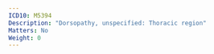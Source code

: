```yaml
---
ICD10: M5394
Description: "Dorsopathy, unspecified: Thoracic region"
Matters: No
Weight: 0
---
```



